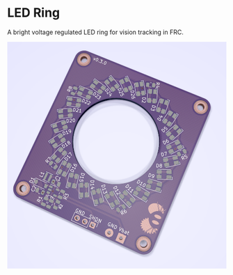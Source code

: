 # LED Ring

A bright voltage regulated LED ring for vision tracking in FRC.

![LED Ring](led-ring.png)